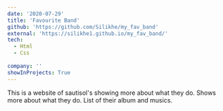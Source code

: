 ```yaml
---
date: '2020-07-29'
title: 'Favourite Band'
github: 'https://github.com/Silikhe/my_fav_band'
external: 'https://silikhe1.github.io/my_fav_band/'
tech:
  - Html
  - Css
  
company: ''
showInProjects: True
---
```


This is a website of sautisol's showing more about what they do. Shows more about what they do. List of their album and musics.